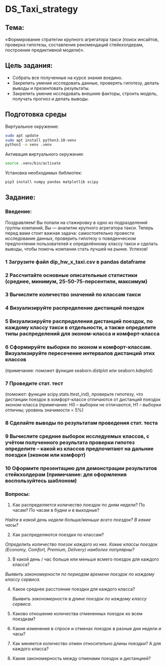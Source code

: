 # DS_Taxi_strategy

## Тема:
«Формирование стратегии крупного агрегатора такси (поиск инсайтов, проверка гипотезы, составление рекомендаций стейкхолдерам, построение предиктивной модели)».

## Цель задания:
- Собрать все полученные на курсе знания воедино.
- Закрепить умение исследовать данные, проверять гипотезу, делать выводы и презентовать результаты.
- Закрепить умение исследовать внешние факторы, строить модель, получать прогноз и делать выводы.

## Подготовка среды
Виртуальное окружение:
```bash
sudo apt update
sudo apt install python3.10-venv
python3 -m venv .venv
```
Активация виртуального окружения:
```bash
source .venv/bin/activate
```
Установка необходимых библиотек:
```bash
pip3 install numpy pandas matplotlib scipy
```

## Задание:
### Введение:
Поздравляем! Вы попали на стажировку в одно из подразделений группы компаний, Вы — аналитик крупного агрегатора такси. Теперь перед вами стоит важная задача: самостоятельно провести исследование данных, проверить гипотезу о поведенческом предпочтении пользователей к определённому классу такси и сделать выводы, чтобы помочь компании стать лучшей на рынке. Успехов!


### 1	Загрузите файл dip_hw_x_taxi.csv в pandas dataframe
### 2	Рассчитайте основные описательные статистики (среднее, минимум, 25-50-75-персентили, максимум)
### 3	Вычислите количество значений по классам такси
### 4	Визуализируйте распределение дистанций поездок
### 5	Визуализируйте распределения дистанций поездок, по каждому классу такси в отдельности, а также определите типы распределений для эконом-класса и комфорт-класса
### 6	Сформируйте выборки по эконом и комфорт-классам. Визуализируйте пересечение интервалов дистанций этих классов 
(примечание: поможет функция seaborn.distplot или seaborn.kdeplot)
### 7	Проведите стат. тест 
(поможет: функция scipy.stats.ttest_ind), проверьте гипотезу, что дистанции поездок в комфорт-классе отличаются от дистанций поездок эконом-класса (примечание: H0 – выборки не отличаются, H1 – выборки отличны; уровень значимости = 5%)
### 8	Сделайте выводы по результатам проведения стат. теста
### 9	Вычислите средние выборок исследуемых классов, с учётом полученного результата проверки гипотез определите – какой из классов предпочитают на дальние поездки (эконом или комфорт)
### 10	Оформите презентацию для демонстрации результатов стейкхолдерам (примечание: для оформления воспользуйтесь шаблоном)


### Вопросы:
1. Как распределяется количество поездок по дням недели? По часам? По часам в будни и в выходные? 

*Найти в какой день недели больше/меньше всего поездок? В какие часы?*

2. Как распределяются поездки по классам? 

*Определить количество поезок каждого из них.
Какие классы поездок (Economy, Comfort, Premium, Delivery) наиболее популярны?*

3. В какой день / час больше или меньше всмего поездок для каждого класса?

*Выявить закономерности по периодам времени поездок по каждому классу сервиса.*

4. Какое среднее расстояние поездки для каждого класса?

   *Выявить закономерности в длине поездок по каждому классу сервиса.*

5. Каково отношение количества отмененных поездок ко всем поездкам? 

6. Какие изменения в спросе и отменах поездок в разные дни недели и часы?

7. Как меняется количество отмен относительно длины поездки? А для каждого класса? 

8. Какие закономерность между отменами поездок и дистанцией?
